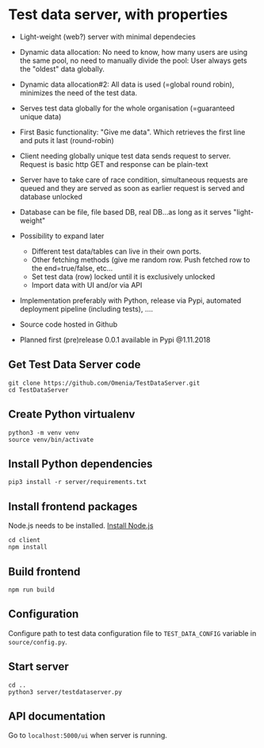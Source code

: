 # Test data server, with properties #

* Light-weight (web?) server with minimal dependecies
* Dynamic data allocation: No need to know, how many users are using the same pool, no need to manually divide the pool: User always gets the "oldest" data globally.
* Dynamic data allocation#2: All data is used (=global round robin), minimizes the need of the test data.
* Serves test data globally for the whole organisation (=guaranteed unique data)
* First Basic functionality: "Give me data". Which retrieves the first line and puts it last (round-robin)


* Client needing globally unique test data sends request to server. Request is basic http GET and response can be plain-text
* Server have to take care of race condition, simultaneous requests are queued and they are served as soon as earlier request is served and database unlocked
* Database can be file, file based DB, real DB...as long as it serves "light-weight"
* Possibility to expand later
  * Different test data/tables can live in their own ports.
  * Other fetching methods (give me random row. Push fetched row to the end=true/false, etc...
  * Set test data (row) locked until it is exclusively unlocked
  * Import data with UI and/or via API
* Implementation preferably with Python, release via Pypi, automated deployment pipeline (including tests), ....
* Source code hosted in Github
* Planned first (pre)release 0.0.1 available in Pypi @1.11.2018

## Get Test Data Server code

```
git clone https://github.com/Omenia/TestDataServer.git
cd TestDataServer
```

## Create Python virtualenv

```
python3 -m venv venv
source venv/bin/activate
```

## Install Python dependencies

```
pip3 install -r server/requirements.txt
```

## Install frontend packages

Node.js needs to be installed. [Install Node.js](https://nodejs.org/en/download/package-manager/)

```
cd client
npm install
```

## Build frontend

```
npm run build
```

## Configuration ##

Configure path to test data configuration file to `TEST_DATA_CONFIG` variable in `source/config.py`.

## Start server

```
cd ..
python3 server/testdataserver.py
```

## API documentation ##

Go to `localhost:5000/ui` when server is running.
